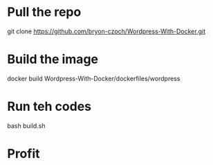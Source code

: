 # Pull the repo
git clone https://github.com/bryon-czoch/Wordpress-With-Docker.git

# Build the image
docker build Wordpress-With-Docker/dockerfiles/wordpress

# Run teh codes
bash build.sh

# Profit

